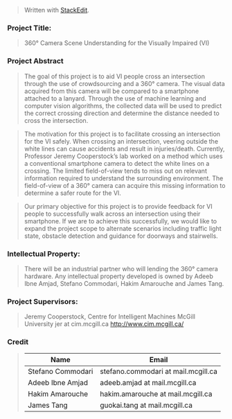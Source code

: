 > Written with [StackEdit](https://stackedit.io/).
### Project Title: 
> 360° Camera Scene Understanding for the Visually Impaired (VI)  

### Project Abstract 
>The goal of this project is to aid VI people cross an intersection through the use of crowdsourcing and a 360° camera. The visual data acquired from this camera will be compared to a smartphone attached to a lanyard. Through the use of machine learning and computer vision algorithms, the collected data will be used to predict the correct crossing direction and determine the distance needed to cross the intersection.

> The motivation for this project is to facilitate crossing an intersection for the VI safely. When crossing an intersection, veering outside the white lines can cause accidents and result in injuries/death. Currently, Professor Jeremy Cooperstock’s lab worked on a method which uses a conventional smartphone camera to detect the white lines on a crossing. The limited field-of-view tends to miss out on relevant information required to understand the surrounding environment. The field-of-view of a 360° camera can acquire this missing information to determine a safer route for the VI.

  > Our primary objective for this project is to provide feedback for VI people to successfully walk across an intersection using their smartphone. If we are to achieve this successfully, we would like to expand the project scope to alternate scenarios including traffic light state, obstacle detection and guidance for doorways and stairwells.

### Intellectual Property: 
> There will be an industrial partner who will lending the 360° camera hardware.  Any intellectual property developed is owned by Adeeb Ibne Amjad, Stefano Commodari, Hakim Amarouche and James Tang. 

### Project Supervisors:
> Jeremy Cooperstock, Centre for Intelligent Machines 
> McGill University
> jer at cim.mcgill.ca 
> http://www.cim.mcgill.ca/
### Credit 
> | Name | Email | 
> |--|--|
> |Stefano Commodari  | stefano.commodari at mail.mcgill.ca  |
> | Adeeb Ibne Amjad | adeeb.amjad at mail.mcgill.ca  |
> |Hakim Amarouche | hakim.amarouche at mail.mcgill.ca| 
> | James Tang | guokai.tang at mail.mcgill.ca |
